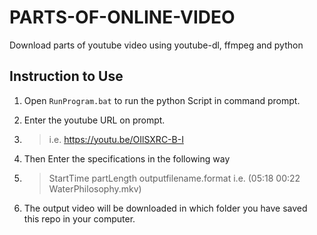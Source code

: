 # PARTS-OF-ONLINE-VIDEO
Download parts of youtube video using youtube-dl, ffmpeg and python

## Instruction to Use
1. Open `RunProgram.bat` to run the python Script in command prompt.

3. Enter the youtube URL on prompt.
4. > i.e. https://youtu.be/OIlSXRC-B-I 

6. Then Enter the specifications in the following way 
7. >StartTime partLength outputfilename.format i.e. (05:18 00:22 WaterPhilosophy.mkv)
8. The output video will be downloaded in which folder you have saved this repo in your computer.
